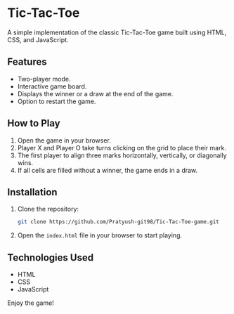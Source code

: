 # Tic-Tac-Toe

A simple implementation of the classic Tic-Tac-Toe game built using HTML, CSS, and JavaScript.

## Features
- Two-player mode.
- Interactive game board.
- Displays the winner or a draw at the end of the game.
- Option to restart the game.

## How to Play
1. Open the game in your browser.
2. Player X and Player O take turns clicking on the grid to place their mark.
3. The first player to align three marks horizontally, vertically, or diagonally wins.
4. If all cells are filled without a winner, the game ends in a draw.

## Installation
1. Clone the repository:
    ```bash
    git clone https://github.com/Pratyush-git98/Tic-Tac-Toe-game.git
    ```
2. Open the `index.html` file in your browser to start playing.

## Technologies Used
- HTML
- CSS
- JavaScript

Enjoy the game!
